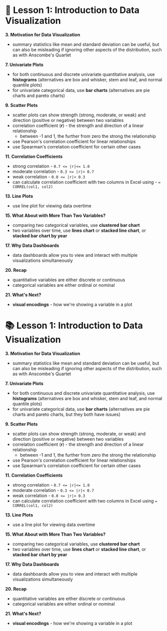 # :notebook: Lesson 1: Introduction to Data Visualization
**3. Motivation for Data Visualization**
- summary statistics like mean and standard deviation can be useful, but can also be misleading if ignoring other aspects of the distribution, such as with Anscombe's Quartet

**7. Univariate Plots**
- for both continuous and discrete univariate quantitative analysis, use **histograms** (alternatives are box and whisker, stem and leaf, and normal quantile plots)
- for univariate categorical data, use **bar charts** (alternatives are pie charts and pareto charts)

**9. Scatter Plots**
- scatter plots can show strength (strong, moderate, or weak) and direction (positive or negative) between two variables
- correlation coefficient (***r***) - the strength and direction of a linear relationship
	- between -1 and 1, the further from zero the strong the relationship
- use Pearson's correlation coefficient for linear relationships
- use Spearman's correlation coefficient for certain other cases

**11. Correlation Coefficients**
- strong correlation - `0.7 <= |r|<= 1.0`
- moderate correlation - `0.3 <= |r|< 0.7`
- weak correlation - `0.0 <= |r|< 0.3`
- can calculate correlation coefficient with two columns in Excel using - `= CORREL(col1, col2)`

**13. Line Plots**
- use line plot for viewing data overtime

**15. What About with More Than Two Variables?**
- comparing two categorical variables, use **clustered bar chart**
- two variables over time, use **lines chart** or **stacked line chart**, or **stacked bar chart by year**

**17. Why Data Dashboards**
- data dashboards allow you to view and interact with multiple visualizations simultaneously

**20. Recap**
- quantitative variables are either discrete or continuous
- categorical variables are either ordinal or nominal

**21. What's Next?**
- **visual encodings** - how we're showing a variable in a plot

# :books: Lesson 1: Introduction to Data Visualization
**3. Motivation for Data Visualization**
- summary statistics like mean and standard deviation can be useful, but can also be misleading if ignoring other aspects of the distribution, such as with Anscombe's Quartet

**7. Univariate Plots**
- for both continuous and discrete univariate quantitative analysis, use **histograms** (alternatives are box and whisker, stem and leaf, and normal quantile plots)
- for univariate categorical data, use **bar charts** (alternatives are pie charts and pareto charts, but they both have issues)

**9. Scatter Plots**
- scatter plots can show strength (strong, moderate, or weak) and direction (positive or negative) between two variables
- correlation coefficient (***r***) - the strength and direction of a linear relationship
	- between -1 and 1, the further from zero the strong the relationship
- use Pearson's correlation coefficient for linear relationships
- use Spearman's correlation coefficient for certain other cases

**11. Correlation Coefficients**
- strong correlation - `0.7 <= |r|<= 1.0`
- moderate correlation - `0.3 <= |r|< 0.7`
- weak correlation - `0.0 <= |r|< 0.3`
- can calculate correlation coefficient with two columns in Excel using  `= CORREL(col1, col2)`

**13. Line Plots**
- use a line plot for viewing data overtime

**15. What About with More Than Two Variables?**
- comparing two categorical variables, use **clustered bar chart**
- two variables over time, use **lines chart** or **stacked line chart**, or **stacked bar chart by year**

**17. Why Data Dashboards**
- data dashboards allow you to view and interact with multiple visualizations simultaneously

**20. Recap**
- quantitative variables are either discrete or continuous
- categorical variables are either ordinal or nominal

**21. What's Next?**
- **visual encodings** - how we're showing a variable in a plot
